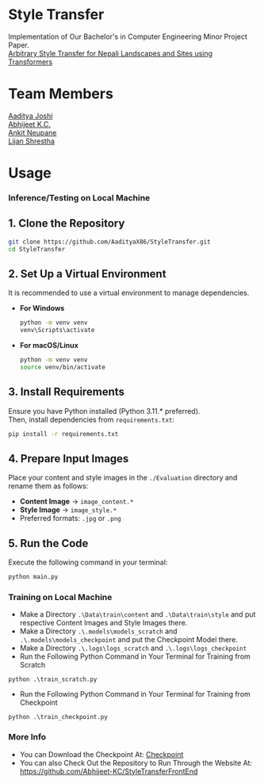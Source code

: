 # Style Transfer

Implementation of Our Bachelor's in Computer Engineering Minor Project Paper.<br>
[Arbitrary Style Transfer for Nepali Landscapes and Sites using Transformers](https://drive.google.com/file/d/1R8rbPvl3D_ewrIzncPU__DkSjzLUnwjs/view?usp=drive_link)


# Team Members
[Aaditya Joshi](https://github.com/AadityaX86)<br>
[Abhijeet K.C.](https://github.com/Abhijeet-KC)<br> 
[Ankit Neupane](https://github.com/AnkitNeupane007)<br>
[Lijan Shrestha](https://github.com/Lijan09)

# Usage
### Inference/Testing on Local Machine
## 1. Clone the Repository  
```bash
git clone https://github.com/AadityaX86/StyleTransfer.git
cd StyleTransfer
```

## 2. Set Up a Virtual Environment  
It is recommended to use a virtual environment to manage dependencies.  

- **For Windows**  
  ```bash
  python -m venv venv
  venv\Scripts\activate
  ```

- **For macOS/Linux**  
  ```bash
  python -m venv venv
  source venv/bin/activate
  ```

## 3. Install Requirements  
Ensure you have Python installed (Python 3.11.* preferred).  
Then, install dependencies from `requirements.txt`:  
```bash
pip install -r requirements.txt
```

## 4. Prepare Input Images  
Place your content and style images in the `./Evaluation` directory and rename them as follows:  
- **Content Image** → `image_content.*`  
- **Style Image** → `image_style.*`  
- Preferred formats: `.jpg` or `.png`  

## 5. Run the Code  
Execute the following command in your terminal:  
```bash
python main.py
```

### Training on Local Machine
- Make a Directory `.\Data\train\content` and `.\Data\train\style` and put respective Content Images and Style Images there.
- Make a Directory `.\.models\models_scratch` and `.\.models\models_checkpoint` and put the Checkpoint Model there.
- Make a Directory `.\.logs\logs_scratch` and `.\.logs\logs_checkpoint`
- Run the Following Python Command in Your Terminal for Training from Scratch
```
python .\train_scratch.py
```
- Run the Following Python Command in Your Terminal for Training from Checkpoint
```
python .\train_checkpoint.py
```


### More Info

- You can Download the Checkpoint At: [Checkpoint](https://drive.google.com/drive/folders/1UO77oZv8S5HGPnhdRRZnYzc43GS0R7WO?usp=drive_link)
- You can also Check Out the Repository to Run Through the Website At: https://github.com/Abhijeet-KC/StyleTransferFrontEnd